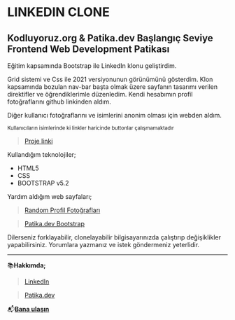 # LINKEDIN CLONE

## Kodluyoruz.org & Patika.dev Başlangıç Seviye Frontend Web Development Patikası

Eğitim kapsamında Bootstrap ile LinkedIn klonu geliştirdim.

[](https://user-images.githubusercontent.com/101877656/195268435-2a28da8e-a6b3-44e6-9a6a-2bfddef57488.mp4)








Grid sistemi ve Css ile 2021 versiyonunun görünümünü gösterdim. Klon kapsamında bozulan nav-bar başta olmak üzere sayfanın tasarımı verilen direktifler ve öğrendiklerimle düzenledim. Kendi hesabımın profil fotoğraflarını github linkinden aldım. 

Diğer kullanıcı fotoğraflarını ve isimlerini anonim olması için webden aldım.


<sub>Kullanıcıların isimlerinde ki linkler haricinde buttonlar çalışmamaktadır<sub>

>[Proje linki](https://github.com/ozancylan/linkedin-clone.git)

Kullandığım teknolojiler;




* HTML5
* CSS
* BOOTSTRAP v5.2

Yardım aldığım web sayfaları;
 >[Random Profil Fotoğrafları](https://randomuser.me/photos)

 >[Patika.dev Bootstrap](https://app.patika.dev/courses/bootstrap/odev3)


Dilerseniz forklayabilir, clonelayabilir bilgisayarınızda çalıştırıp değişiklikler yapabilirsiniz. Yorumlara yazmanız ve istek göndermeniz yeterlidir.

---

📚**Hakkımda;** 

>[LinkedIn](https://www.linkedin.com/in/ozan-cylan/)

>[Patika.dev](https://app.patika.dev/ozanceylan)

📬[**Bana ulaşın**](mailto:ozanceylan13@gmail.com)


